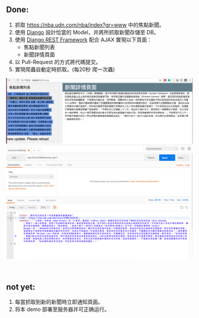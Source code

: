 ## Done:
1. 抓取 https://nba.udn.com/nba/index?gr=www 中的焦點新聞。
2. 使用 [Django](https://www.djangoproject.com/) 設計恰當的 Model，并將所抓取新聞存儲至 DB。
3. 使用 [Django REST Framework](http://www.django-rest-framework.org/) 配合 AJAX 實現以下頁面：
	 * 焦點新聞列表
	 * 新聞詳情頁面
4. 以 Pull-Request 的方式將代碼提交。
5. 實現爬蟲自動定時抓取。(每20秒 爬一次蟲)

![GitHub Logo](https://github.com/ekils/nicetomeetyou/blob/master/CW/img/%E8%9E%A2%E5%B9%95%E5%BF%AB%E7%85%A7%202018-08-19%20%E4%B8%8B%E5%8D%889.14.10.png)
![GitHub Logo](https://github.com/ekils/nicetomeetyou/blob/master/CW/img/%E8%9E%A2%E5%B9%95%E5%BF%AB%E7%85%A7%202018-08-19%20%E4%B8%8B%E5%8D%889.16.52.png)

</br>




## not yet:
1. 每當抓取到新的新聞時立即通知頁面。
2. 将本 demo 部署至服务器并可正确运行。
